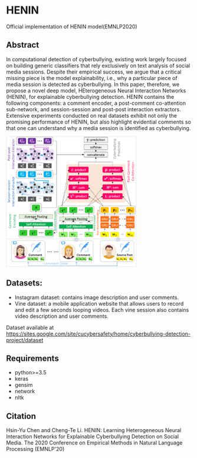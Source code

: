 # HENIN
Official implementation of HENIN model(EMNLP2020)

## Abstract
In computational detection of cyberbullying, existing work largely focused on building generic classifiers that rely exclusively on text analysis of social media sessions. Despite their empirical success, we argue that a critical missing piece is the model explainability, i.e., why a particular piece of media session is detected as cyberbullying. In this paper, therefore, we propose a novel deep model, HEterogeneous Neural Interaction Networks (HENIN), for explainable cyberbullying detection. HENIN contains the following components: a comment encoder, a post-comment co-attention sub-network, and session-session and post-post interaction extractors. Extensive experiments conducted on real datasets exhibit not only the promising performance of HENIN, but also highlight evidential comments so that one can understand why a media session is identified as cyberbullying.

<img src="/images/HENIN-model.PNG" width="70%">

## Datasets:
- Instagram dataset: contains image description and user comments.
- Vine dataset: a mobile application website that allows users to record and edit a few seconds looping videos. Each vine session also contains video description and user comments.

Dataset available at https://sites.google.com/site/cucybersafety/home/cyberbullying-detection-project/dataset

## Requirements
* python>=3.5
* keras
* gensim
* network
* nltk

## Citation
Hsin-Yu Chen and Cheng-Te Li. HENIN: Learning Heterogeneous Neural Interaction Networks for Explainable Cyberbullying Detection on Social Media. The 2020 Conference on Empirical Methods in Natural Language Processing (EMNLP'20)
